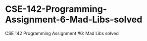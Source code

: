 # CSE-142-Programming-Assignment-6-Mad-Libs-solved
CSE 142 Programming Assignment #6: Mad Libs solved
